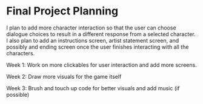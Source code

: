 # Final Project Planning
I plan to add more character interaction so that the user can choose dialogue choices to result in a different response from a selected character. I also plan to add an instructions screen, artist statement screen, and possibly and ending screen once the user finishes interacting with all the characters.

Week 1: Work on more clickables for user interaction and add more screens.

Week 2: Draw more visuals for the game itself

Week 3: Brush and touch up code for better visuals and add music (if possible)

